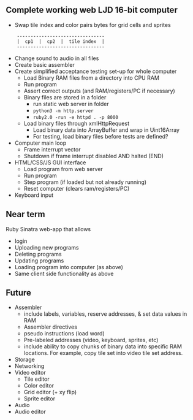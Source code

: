 Complete working web LJD 16-bit computer
----------------------------------------
- Swap tile index and color pairs bytes for grid cells and sprites

```
    --------------------------------
    |  cp1  |  cp2  |  tile index  |
    --------------------------------
```

- Change sound to audio in all files
- Create basic assembler
- Create simplified acceptance testing set-up for whole computer
    - Load Binary RAM files from a directory into CPU RAM
    - Run program
    - Assert correct outputs (and RAM/registers/PC if necessary)
    - Binary files are stored in a folder
        - run static web server in folder
        - `python3 -m http.server`
        - `ruby2.0 -run -e httpd . -p 8000`
    - Load binary files through xmlHttpRequest
        - Load binary data into ArrayBuffer and wrap in Uint16Array
        - For testing, load binary files before tests are defined?
- Computer main loop
    - Frame interrupt vector
    - Shutdown if frame interrupt disabled AND halted (END)
- HTML/CSS/JS GUI interface
    - Load program from web server
    - Run program
    - Step program (if loaded but not already running)
    - Reset computer (clears ram/registers/PC)
- Keyboard input


Near term
---------
Ruby Sinatra web-app that allows
- login
- Uploading new programs
- Deleting programs
- Updating programs
- Loading program into computer (as above)
- Same client side functionality as above


Future
------
- Assembler
    - include labels, variables, reserve addresses,
      & set data values in RAM
    - Assembler directives
    - pseudo instructions (load word)
    - Pre-labeled addresses (video, keyboard, sprites, etc)
    - include ability to copy chunks of binary data into specific RAM
      locations.  For example, copy tile set into video tile set
      address.
- Storage
- Networking
- Video editor
    - Tile editor
    - Color editor
    - Grid editor (+ xy flip)
    - Sprite editor
- Audio
- Audio editor
